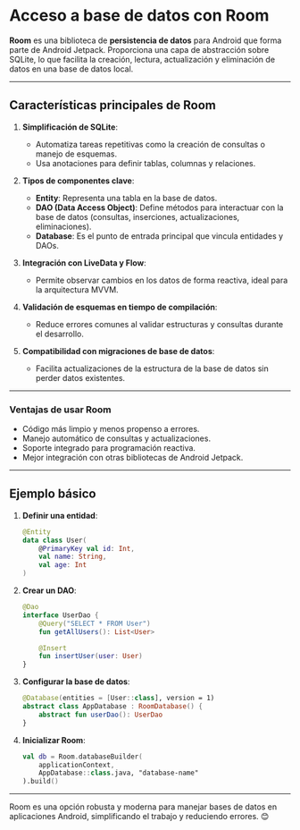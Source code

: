 # Acceso a base de datos con Room
**Room** es una biblioteca de **persistencia de datos** para Android que forma parte de Android Jetpack. Proporciona una capa de abstracción sobre SQLite, lo que facilita la creación, lectura, actualización y eliminación de datos en una base de datos local.

---

## **Características principales de Room**
1. **Simplificación de SQLite**:
   - Automatiza tareas repetitivas como la creación de consultas o manejo de esquemas.
   - Usa anotaciones para definir tablas, columnas y relaciones.

2. **Tipos de componentes clave**:
   - **Entity**: Representa una tabla en la base de datos.
   - **DAO (Data Access Object)**: Define métodos para interactuar con la base de datos (consultas, inserciones, actualizaciones, eliminaciones).
   - **Database**: Es el punto de entrada principal que vincula entidades y DAOs.

3. **Integración con LiveData y Flow**:
   - Permite observar cambios en los datos de forma reactiva, ideal para la arquitectura MVVM.

4. **Validación de esquemas en tiempo de compilación**:
   - Reduce errores comunes al validar estructuras y consultas durante el desarrollo.

5. **Compatibilidad con migraciones de base de datos**:
   - Facilita actualizaciones de la estructura de la base de datos sin perder datos existentes.

---

### **Ventajas de usar Room**
- Código más limpio y menos propenso a errores.
- Manejo automático de consultas y actualizaciones.
- Soporte integrado para programación reactiva.
- Mejor integración con otras bibliotecas de Android Jetpack.

---

## **Ejemplo básico**
1. **Definir una entidad**:
   ```kotlin
   @Entity
   data class User(
       @PrimaryKey val id: Int,
       val name: String,
       val age: Int
   )
   ```

2. **Crear un DAO**:
   ```kotlin
   @Dao
   interface UserDao {
       @Query("SELECT * FROM User")
       fun getAllUsers(): List<User>

       @Insert
       fun insertUser(user: User)
   }
   ```

3. **Configurar la base de datos**:
   ```kotlin
   @Database(entities = [User::class], version = 1)
   abstract class AppDatabase : RoomDatabase() {
       abstract fun userDao(): UserDao
   }
   ```

4. **Inicializar Room**:
   ```kotlin
   val db = Room.databaseBuilder(
       applicationContext,
       AppDatabase::class.java, "database-name"
   ).build()
   ```

---

Room es una opción robusta y moderna para manejar bases de datos en aplicaciones Android, simplificando el trabajo y reduciendo errores. 😊